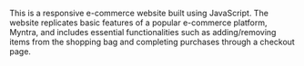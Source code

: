 This is a responsive e-commerce website built using JavaScript. The website replicates basic features of a popular e-commerce platform, Myntra, and includes essential functionalities such as adding/removing items from the shopping bag and completing purchases through a checkout page.

